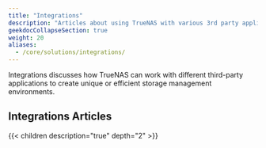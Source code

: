 ```yaml
---
title: "Integrations"
description: "Articles about using TrueNAS with various 3rd party applications."
geekdocCollapseSection: true
weight: 20
aliases:
  - /core/solutions/integrations/
---
```


Integrations discusses how TrueNAS can work with different third-party applications to create unique or efficient storage management environments.

## Integrations Articles

{{< children description="true" depth="2" >}}
